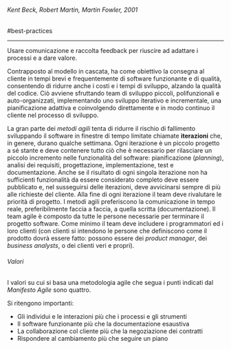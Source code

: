 ###### Kent Beck, Robert Martin, Martin Fowler, 2001
#best-practices 

___

Usare comunicazione e raccolta feedback per riuscire ad adattare i processi e a dare valore.

Contrapposto al modello in cascata, ha come obiettivo la consegna al cliente in tempi brevi e frequentemente di software funzionante e di qualità, consentendo di ridurre anche i costi e i tempi di sviluppo, alzando la qualità del codice.
Ciò avviene sfruttando team di sviluppo piccoli, polifunzionali e auto-organizzati, implementando uno sviluppo iterativo e incrementale, una pianificazione adattiva e coinvolgendo direttamente e in modo continuo il cliente nel processo di sviluppo.

La gran parte dei _metodi agili_ tenta di ridurre il rischio di fallimento sviluppando il software in finestre di tempo limitate chiamate **iterazioni** che, in genere, durano qualche settimana. Ogni iterazione è un piccolo progetto a sé stante e deve contenere tutto ciò che è necessario per rilasciare un piccolo incremento nelle funzionalità del software: pianificazione (_planning_), analisi dei requisiti, progettazione, implementazione, test e documentazione. Anche se il risultato di ogni singola iterazione non ha sufficienti funzionalità da essere considerato completo deve essere pubblicato e, nel susseguirsi delle iterazioni, deve avvicinarsi sempre di più alle richieste del cliente. Alla fine di ogni iterazione il team deve rivalutare le priorità di progetto.
I metodi agili preferiscono la comunicazione in tempo reale, preferibilmente faccia a faccia, a quella scritta (documentazione). Il team agile è composto da tutte le persone necessarie per terminare il progetto software. Come minimo il team deve includere i programmatori ed i loro clienti (con clienti si intendono le persone che definiscono come il prodotto dovrà essere fatto: possono essere dei _product manager_, dei _business analysts_, o dei clienti veri e propri).

###### Valori
I valori su cui si basa una metodologia agile che segua i punti indicati dal _Manifesto Agile_ sono quattro.

Si ritengono importanti:
- Gli individui e le interazioni più che i processi e gli strumenti
- Il software funzionante più che la documentazione esaustiva
- La collaborazione col cliente più che la negoziazione dei contratti
- Rispondere al cambiamento più che seguire un piano